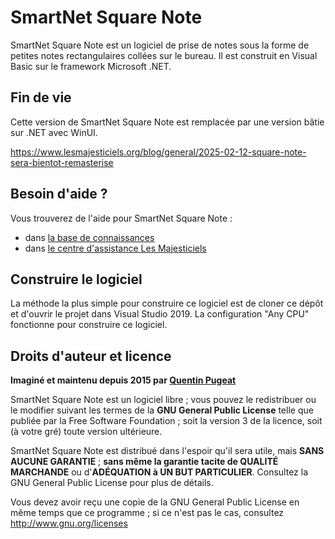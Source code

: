 # SmartNet Square Note

SmartNet Square Note est un logiciel de prise de notes sous la forme de petites notes rectangulaires collées sur le bureau. Il est construit en Visual Basic sur le framework Microsoft .NET.

## Fin de vie

Cette version de SmartNet Square Note est remplacée par une version bâtie sur .NET avec WinUI.

https://www.lesmajesticiels.org/blog/general/2025-02-12-square-note-sera-bientot-remasterise

## Besoin d'aide ?

Vous trouverez de l'aide pour SmartNet Square Note :
- dans [la base de connaissances](https://www.lesmajesticiels.org/support/kb/product/squarenote)
- dans [le centre d'assistance Les Majesticiels](https://www.lesmajesticiels.org/support)

## Construire le logiciel

La méthode la plus simple pour construire ce logiciel est de cloner ce dépôt et d'ouvrir le projet dans Visual Studio 2019.
La configuration "Any CPU" fonctionne pour construire ce logiciel.

## Droits d'auteur et licence

**Imaginé et maintenu depuis 2015 par [Quentin Pugeat](https://www.quentinpugeat.fr/)**

SmartNet Square Note est un logiciel libre ; vous pouvez le redistribuer ou le modifier suivant les termes de la **GNU General Public License** telle que publiée par la Free Software Foundation ; soit la version 3 de la licence, soit (à votre gré) toute version ultérieure.

SmartNet Square Note est distribué dans l'espoir qu'il sera utile, mais **SANS AUCUNE GARANTIE** ; **sans même la garantie tacite de QUALITÉ MARCHANDE** ou d'**ADÉQUATION à UN BUT PARTICULIER**. Consultez la GNU General Public License pour plus de détails.

Vous devez avoir reçu une copie de la GNU General Public License en même temps que ce programme ; si ce n'est pas le cas, consultez <http://www.gnu.org/licenses>
